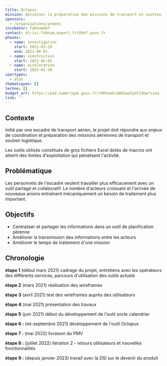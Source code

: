 ```yaml
---
title: Octopus
mission: Optimiser la préparation des missions de transport et soutien logistique (armée de l'Air et de l'Espace)
sponsors:
  - /organisations/armees
incubator: fabnumdef
contact: dirisi-fabnum.expert.fct@def.gouv.fr
phases:
  - name: investigation
    start: 2021-03-20
    end: 2021-06-01
  - name: construction
    start: 2021-06-01
  - name: acceleration
    start: 2023-01-30
usertypes:
  - etat
thematiques: []
techno: []
budget_url: https://pad.numerique.gouv.fr/rHMnemklQm6Sww5yVCI9ow?view
link: ''
---
```

## Contexte

Initié par une escadre de transport aérien, le projet doit répondre aux enjeux de coordination et préparation des missions aériennes de transport et soutien logistique.

Les outils utilisés constitués de gros fichiers Excel dotés de macros ont atteint des limites d'exploitation qui pénalisent l'activité.

## **Problématique**

Les personnels de l'escadre veulent travailler plus efficacement avec un outil partagé et collaboratif. Le nombre d'acteurs croissant et l'arrivée de nouveaux avions entraînent mécaniquement un besoin de traitement plus important.

## **Objectifs**

- Centraliser et partager les informations dans un outil de planification pérenne
- Améliorer la transmission des informations entre les acteurs
- Améliorer le temps de traitement d'une mission

## **Chronologie**

**étape 1** (début mars 2021) cadrage du projet, entretiens avec les opérateurs des différents services,  parcours d'utilisation des outils actuels

**étape 2** (mars 2021) réalisation des wireframes 

**étape 3** (avril 2021) test des wireframes auprès des utilisateurs

**étape 4** (mai 2021) présentation des travaux 

**étape 5** (juin 2021) début du développement de l'outil socle calendrier

**étape 6 :** (mi-septembre 2021) développement de l'outil Octopus

**étape 7 :** (mai 2022) livraison du PMV 

**étape 8 :** (juillet 2022) itération 2 - retours utilisateurs et nouvelles fonctionnalités

**étape 9 :** (depuis janvier 2023) travail avec la DSI sur le devenir du produit

